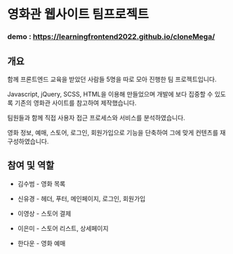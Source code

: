 # 영화관 웹사이트 팀프로젝트

### demo : https://learningfrontend2022.github.io/cloneMega/



## 개요

함께 프론트엔드 교육을 받았던 사람들 5명을 따로 모아 진행한 팀 프로젝트입니다.

Javascript, jQuery, SCSS, HTML을 이용해 만들었으며 개발에 보다 집중할 수 있도록 기존의 영화관 사이트를 참고하여 제작했습니다.

팀원들과 함께 직접 사용자 접근 프로세스와 서비스를 분석하였습니다.

영화 정보, 예매, 스토어, 로그인, 회원가입으로 기능을 단축하여 그에 맞게 컨텐츠를 재구성하였습니다.



## 참여 및 역할

* 김수범 - 영화 목록
 
* 신유경 - 헤더, 푸터, 메인페이지, 로그인, 회원가입
 
* 이영상 - 스토어 결제
 
* 이은미 - 스토어 리스트, 상세페이지

* 한다운 - 영화 예매
